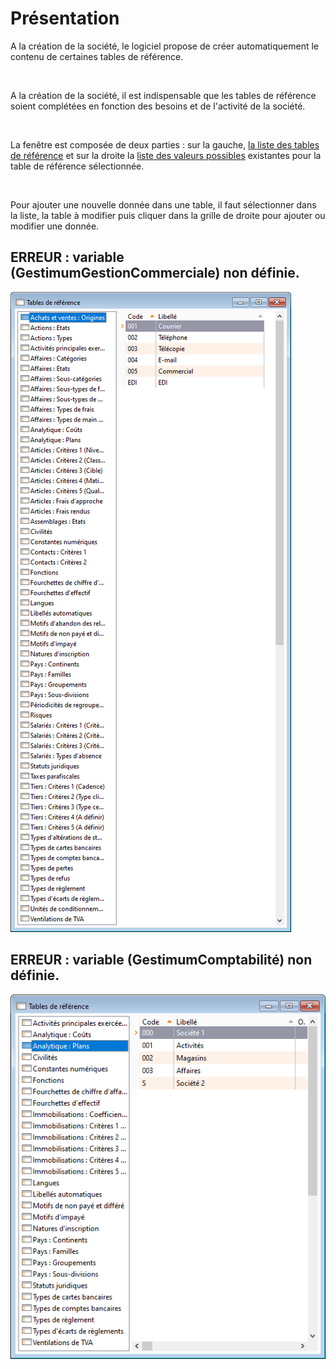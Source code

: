 # Présentation



A la création de la société, le logiciel propose de créer automatiquement le contenu de certaines tables de référence.


 


A la création de la société, il est indispensable que les tables de référence soient complétées en fonction des besoins et de l'activité de la société.


 


La fenêtre est composée de deux parties : sur la gauche, [la liste des tables de référence](../2/Liste.md) et sur la droite la [liste des valeurs possibles](../3/SaisieValeurs.md) existantes pour la table de référence sélectionnée.


 


Pour ajouter une nouvelle donnée dans une table, il faut sélectionner dans la liste, la table à modifier puis cliquer dans la grille de droite pour ajouter ou modifier une donnée.


## ERREUR : variable (GestimumGestionCommerciale) non définie.


![](../../assets/images/TablesReferences/1/GestionCommerciale.png)


## ERREUR : variable (GestimumComptabilité) non définie.


![](../../assets/images/TablesReferences/1/Comptabilite.png)


